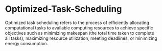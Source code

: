 # Optimized-Task-Scheduling
Optimized task scheduling refers to the process of efficiently allocating computational tasks to available computing resources to achieve specific objectives such as minimizing makespan (the total time taken to complete all tasks), maximizing resource utilization, meeting deadlines, or minimizing energy consumption. 
